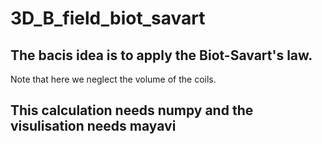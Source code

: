 # 3D_B_field_biot_savart
## The bacis idea is to apply the Biot-Savart's law.
Note that here we neglect the volume of the coils. 

## This calculation needs numpy and the visulisation needs mayavi
